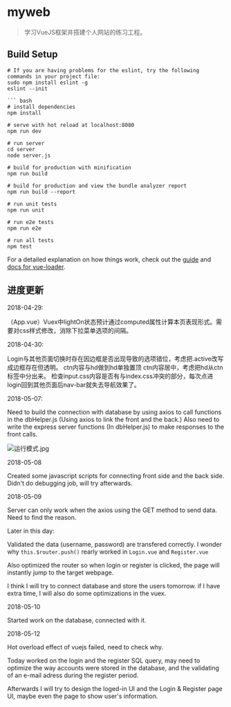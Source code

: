 # myweb

> 学习VueJS框架并搭建个人网站的练习工程。

## Build Setup

```
# If you are having problems for the eslint, try the following commands in your project file:
sudo npm install eslint -g
eslint --init

``` bash
# install dependencies
npm install

# serve with hot reload at localhost:8080
npm run dev

# run server
cd server
node server.js

# build for production with minification
npm run build

# build for production and view the bundle analyzer report
npm run build --report

# run unit tests
npm run unit

# run e2e tests
npm run e2e

# run all tests
npm test
```

For a detailed explanation on how things work, check out the [guide](http://vuejs-templates.github.io/webpack/) and [docs for vue-loader](http://vuejs.github.io/vue-loader).

## 进度更新

2018-04-29:

（App.vue）Vuex中lightOn状态预计通过computed属性计算本页表现形式。需要对css样式修改，消除下拉菜单选项的间隔。

2018-04-30:

Login与其他页面切换时存在因边框是否出现导致的选项错位，考虑把.active改写成边框存在但透明。
ctn内容与hd做到hd单独置顶 ctn内容居中，考虑把hd从ctn标签中分出来。
检查input.css内容是否有与index.css冲突的部分，每次点进login回到其他页面后nav-bar就失去导航效果了。

2018-05-07:

Need to build the connection with database by using axios to call functions in the dbHelper.js (Using axios to link the front and the back.)
Also need to write the express server functions (In dbHelper.js) to make responses to the front calls.

![运行模式.jpg](https://upload-images.jianshu.io/upload_images/4945773-441d55a252bca92e.jpg?imageMogr2/auto-orient/strip%7CimageView2/2/w/1240)

2018-05-08

Created some javascript scripts for connecting front side and the back side. Didn't do debugging job, will try afterwards.

2018-05-09

Server can only work when the axios using the GET method to send data.
Need to find the reason.

Later in this day:

Validated the data (username, password) are transfered correctly.
I wonder why `this.$router.push()` rearly worked in `Login.vue` and `Register.vue`

Also optimized the router so when login or register is clicked, the page will instantly jump to the target webpage.

I think I will try to connect database and store the users tomorrow. if I have extra time, I will also do some optimizations in the vuex.

2018-05-10

Started work on the database, connected with it.

2018-05-12

Hot overload effect of vuejs failed, need to check why.

Today worked on the login and the register SQL query, may need to optimize the way accounts were stored in the database, and the validating of an e-mail adress during the register period.

Afterwards I will try to design the loged-in UI and the Login & Register page UI, maybe even the page to show user's information.
